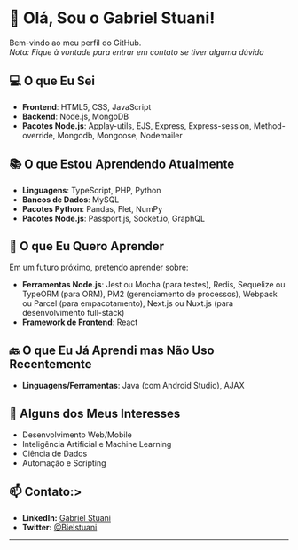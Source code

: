 # 👋 Olá, Sou o Gabriel Stuani!

Bem-vindo ao meu perfil do GitHub.  
*Nota: Fique à vontade para entrar em contato se tiver alguma dúvida*

## 💻 O que Eu Sei


- **Frontend**: HTML5, CSS, JavaScript
- **Backend**: Node.js, MongoDB
- **Pacotes Node.js**: Applay-utils, EJS, Express, Express-session, Method-override, Mongodb, Mongoose, Nodemailer

## 📚 O que Estou Aprendendo Atualmente


- **Linguagens**: TypeScript, PHP, Python
- **Bancos de Dados**: MySQL
- **Pacotes Python**: Pandas, Flet, NumPy
- **Pacotes Node.js**: Passport.js, Socket.io, GraphQL

## 🎯 O que Eu Quero Aprender

Em um futuro próximo, pretendo aprender sobre:

- **Ferramentas Node.js**: Jest ou Mocha (para testes), Redis, Sequelize ou TypeORM (para ORM), PM2 (gerenciamento de processos), Webpack ou Parcel (para empacotamento), Next.js ou Nuxt.js (para desenvolvimento full-stack)
- **Framework de Frontend**: React

## 🔙 O que Eu Já Aprendi mas Não Uso Recentemente

- **Linguagens/Ferramentas**: Java (com Android Studio), AJAX

## 🌱 Alguns dos Meus Interesses

- Desenvolvimento Web/Mobile
- Inteligência Artificial e Machine Learning
- Ciência de Dados
- Automação e Scripting

## 📫 Contato:>

- **LinkedIn:** [Gabriel Stuani](https://www.linkedin.com/in/gabriel-stuani-b20930324/)
- **Twitter:** [@Bielstuani](https://x.com/Bielstuani)

---

